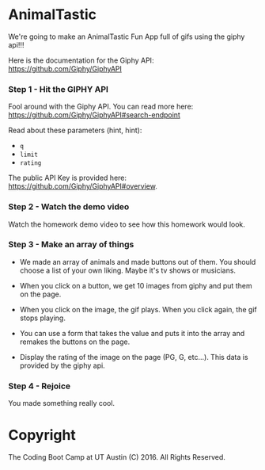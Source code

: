# AnimalTastic

We're going to make an AnimalTastic Fun App full of gifs using the giphy api!!!

Here is the documentation for the Giphy API: https://github.com/Giphy/GiphyAPI

### Step 1 - Hit the GIPHY API

Fool around with the Giphy API. You can read more here: https://github.com/Giphy/GiphyAPI#search-endpoint

Read about these parameters (hint, hint): 
* `q`
* `limit`
* `rating`

The public API Key is provided here: https://github.com/Giphy/GiphyAPI#overview.

### Step 2 - Watch the demo video

Watch the homework demo video to see how this homework would look.

### Step 3 - Make an array of things

* We made an array of animals and made buttons out of them. You should choose a list of your own liking. Maybe it's tv shows or musicians.

* When you click on a button, we get 10 images from giphy and put them on the page. 

* When you click on the image, the gif plays. When you click again, the gif stops playing.

* You can use a form that takes the value and puts it into the array and remakes the buttons on the page.

* Display the rating of the image on the page (PG, G, etc...). This data is provided by the giphy api.

### Step 4 - Rejoice

You made something really cool.

# Copyright
The Coding Boot Camp at UT Austin (C) 2016. All Rights Reserved.